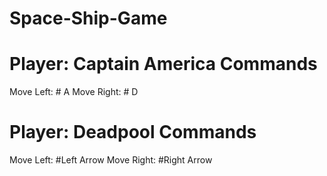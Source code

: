 # Space-Ship-Game

# Player: Captain America Commands
Move Left: # A
Move Right: # D

# Player: Deadpool Commands
Move Left: #Left Arrow
Move Right: #Right Arrow
